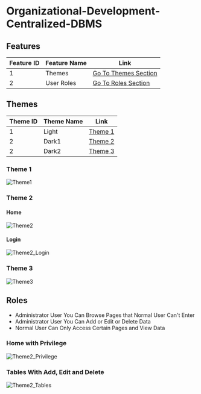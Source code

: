 # Organizational-Development-Centralized-DBMS

## Features

Feature ID | Feature Name | Link
--- | --- | ---
1 | Themes | [Go To Themes Section](#themes)
2 | User Roles | [Go To Roles Section](#Roles)

## Themes

Theme ID | Theme Name | Link
--- | --- | ---
1 | Light | [Theme 1](#theme-1)
2 | Dark1 | [Theme 2](#theme-2)
2 | Dark2 | [Theme 3](#theme-3)

### Theme 1

![Theme1](/Screencapture/screencapture-Theme1.png)

### Theme 2

#### **Home**

![Theme2](/Screencapture/screencapture-Theme2.png)

#### **Login**

![Theme2_Login](/Screencapture/screencapture-Theme2-Login.png)

### Theme 3

![Theme3](/Screencapture/screencapture-Theme3.png)

## Roles

- Administrator User You Can Browse Pages that Normal User Can't Enter
- Administrator User You Can Add or Edit or Delete Data
- Normal User Can Only Access Certain Pages and View Data

### **Home with Privilege**

![Theme2_Privilege](/Screencapture/screencapture-Theme2-Privilege.png)

### **Tables With Add, Edit and Delete**

![Theme2_Tables](/Screencapture/screencapture-Theme2-Tables.png)
